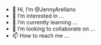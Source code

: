 - 👋 Hi, I’m @JennyArellano
- 👀 I’m interested in ...
- 🌱 I’m currently learning ...
- 💞️ I’m looking to collaborate on ...
- 📫 How to reach me ...

<!---
JennyArellano/JennyArellano is a ✨ special ✨ repository because its `README.md` (this file) appears on your GitHub profile.
You can click the Preview link to take a look at your changes.
--->
